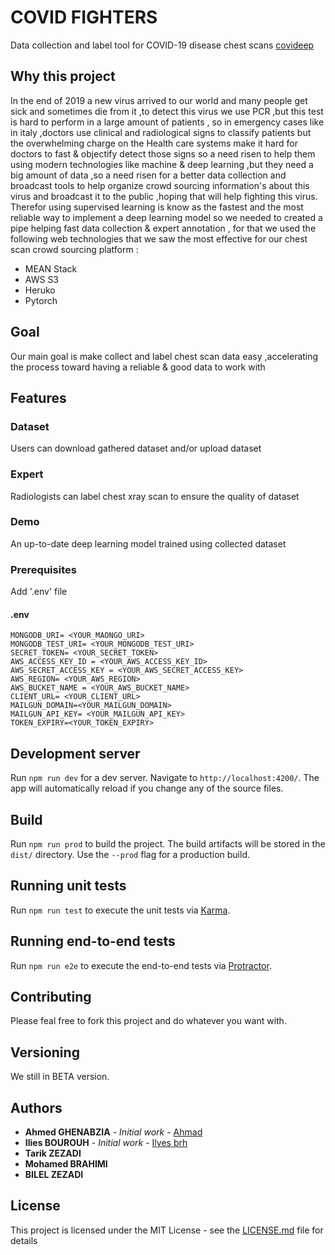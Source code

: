 # COVID FIGHTERS

Data collection and label tool for COVID-19 disease chest scans [covideep](http://www.covideep.net/)

## Why this project

In the end of 2019 a new virus arrived to our world and many people get sick and sometimes die from it ,to detect this virus we use PCR ,but this test is hard to perform in a large amount of patients , so in emergency cases like in italy ,doctors use clinical and radiological signs to classify patients but the overwhelming charge on the Health care systems make it hard for doctors to fast & objectify detect those signs so a need risen to help them using modern technologies like machine & deep learning ,but they need a big amount of data ,so a need risen for a better data collection and broadcast tools to help organize crowd sourcing information's about this virus and broadcast it to the public ,hoping that will help fighting this virus.
Therefor using supervised learning is know as the fastest and the most reliable way to implement a deep learning model so we needed to created a pipe helping fast data collection & expert annotation , for that we used the following web technologies that we saw the most effective for our chest scan crowd sourcing platform :
- MEAN Stack
- AWS S3
- Heruko
- Pytorch

## Goal
Our main goal is make collect and label chest scan data easy ,accelerating the process toward having a reliable & good data to work with

## Features

 ### Dataset
   Users can download gathered dataset and/or upload dataset
 ### Expert
   Radiologists can label chest xray scan to ensure the quality of dataset 
 ### Demo
  An up-to-date deep learning model trained using collected dataset 

### Prerequisites

Add '.env' file 

#### .env

```
MONGODB_URI= <YOUR_MAONGO_URI>
MONGODB_TEST_URI= <YOUR_MONGODB_TEST_URI>
SECRET_TOKEN= <YOUR_SECRET_TOKEN>
AWS_ACCESS_KEY_ID = <YOUR_AWS_ACCESS_KEY_ID>
AWS_SECRET_ACCESS_KEY = <YOUR_AWS_SECRET_ACCESS_KEY>
AWS_REGION= <YOUR_AWS_REGION>
AWS_BUCKET_NAME = <YOUR_AWS_BUCKET_NAME>
CLIENT_URL= <YOUR_CLIENT_URL>
MAILGUN_DOMAIN=<YOUR_MAILGUN_DOMAIN>
MAILGUN_API_KEY= <YOUR_MAILGUN_API_KEY> 
TOKEN_EXPIRY=<YOUR_TOKEN_EXPIRY>
```

## Development server

Run `npm run dev` for a dev server. Navigate to `http://localhost:4200/`. The app will automatically reload if you change any of the source files.

## Build

Run `npm run prod` to build the project. The build artifacts will be stored in the `dist/` directory. Use the `--prod` flag for a production build.

## Running unit tests

Run `npm run test` to execute the unit tests via [Karma](https://karma-runner.github.io).

## Running end-to-end tests

Run `npm run e2e` to execute the end-to-end tests via [Protractor](http://www.protractortest.org/).

## Contributing

Please feal free to fork this project and do whatever you want with.

## Versioning

We still in BETA version.

## Authors

* **Ahmed GHENABZIA** - *Initial work* - [Ahmad](https://github.com/ahmed3991)
* **Ilies BOUROUH** - *Initial work* - [Ilyes brh](https://github.com/ilyesbrh)
* **Tarik ZEZADI** 
* **Mohamed BRAHIMI** 
* **BILEL ZEZADI**

## License

This project is licensed under the MIT License - see the [LICENSE.md](LICENSE.md) file for details

